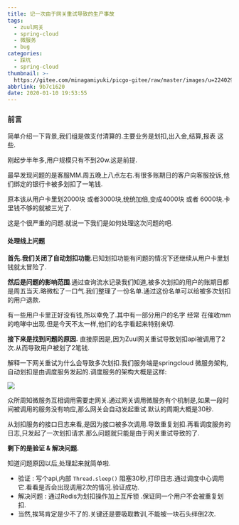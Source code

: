 ```yaml
---
title: 记一次由于网关重试导致的生产事故
tags:
  - zuul网关
  - spring-cloud
  - 微服务
  - bug
categories:
  - 踩坑
  - spring-cloud
thumbnail: >-
  https://gitee.com/minagamiyuki/picgo-gitee/raw/master/images/u=2240296515,3412302748&fm=26&gp=0.jpg
abbrlink: 9b7c1620
date: 2020-01-10 19:53:55
---
```


### 前言

简单介绍一下背景,我们组是做支付清算的.主要业务是划扣,出入金,结算,报表 这些.

刚起步半年多,用户规模只有不到20w.这是前提.

最早发现问题的是客服MM.周五晚上八点左右.有很多账期日的客户向客服投诉,他们绑定的银行卡被多划扣了一笔钱.

原本该从用户卡里划2000块 或者3000块,统统加倍,变成4000块 或者 6000块.卡里钱不够的就被三光了.

这是个很严重的问题.就说一下我们是如何处理这次问题的吧.

<!-- more -->

#### 处理线上问题

**首先.我们关闭了自动划扣功能**.已知划扣功能有问题的情况下还继续从用户卡里划钱就太冒险了.



**然后是问题的影响范围**.通过查询流水记录我们知道,被多次划扣的用户的账期日都是周五当天.略微松了一口气.我们整理了一份名单.通过这份名单可以给被多次划扣的用户退款.

有一些用户卡里正好没有钱,所以幸免了.其中有一部分用户的名字 经常 在催收mm的咆哮中出现.但是今天不太一样,他们的名字看起来特别亲切.



**接下来是找到问题的原因.** 直接原因是,因为Zuul网关重试导致划扣api被调用了2次.从而导致用户被划了2笔钱.

解释一下网关重试为什么会导致多次划扣.我们服务端是springcloud 微服务架构,自动划扣是由调度服务发起的.调度服务的架构大概是这样:

![](https://gitee.com/minagamiyuki/picgo-gitee/raw/master/images/截屏2020-02-15下午4.59.01.png)

众所周知微服务互相调用需要走网关.通过网关调用微服务有个机制是,如果一段时间被调用的服务没有响应,那么网关会自动发起重试.默认的周期大概是30秒.

从划扣服务的接口日志来看,是因为接口被多次调用.导致重复划扣.再看调度服务的日志,只发起了一次划扣请求.那么问题就只能是由于网关重试导致的了.

**剩下的是验证 & 解决问题.** 

知道问题原因以后,处理起来就简单啦.

* 验证 : 写个api,内部 `Thread.sleep()` 阻塞30秒,打印日志.通过调度中心调用它.看看是否会出现调用2次的情况.验证成功.
* 解决问题 : 通过Redis为划扣操作加上互斥锁 .保证同一个用户不会被重复划扣.
* 当然,挨骂肯定是少不了的.关键还是要吸取教训,不能被一块石头绊倒2次.

